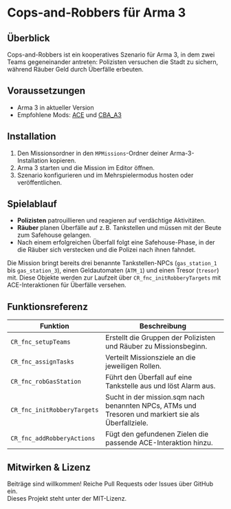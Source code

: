 # Cops-and-Robbers für Arma 3

## Überblick
Cops-and-Robbers ist ein kooperatives Szenario für Arma 3, in dem zwei Teams gegeneinander antreten: Polizisten versuchen die Stadt zu sichern, während Räuber Geld durch Überfälle erbeuten.

## Voraussetzungen
- Arma 3 in aktueller Version
- Empfohlene Mods: [ACE](https://ace3mod.com) und [CBA_A3](https://github.com/CBATeam/CBA_A3)

## Installation
1. Den Missionsordner in den `MPMissions`-Ordner deiner Arma-3-Installation kopieren.
2. Arma 3 starten und die Mission im Editor öffnen.
3. Szenario konfigurieren und im Mehrspielermodus hosten oder veröffentlichen.

## Spielablauf
- **Polizisten** patrouillieren und reagieren auf verdächtige Aktivitäten.
- **Räuber** planen Überfälle auf z. B. Tankstellen und müssen mit der Beute zum Safehouse gelangen.
- Nach einem erfolgreichen Überfall folgt eine Safehouse-Phase, in der die Räuber sich verstecken und die Polizei nach ihnen fahndet.

Die Mission bringt bereits drei benannte Tankstellen-NPCs (`gas_station_1` bis `gas_station_3`),
einen Geldautomaten (`ATM_1`) und einen Tresor (`tresor`) mit. Diese Objekte werden zur Laufzeit
über `CR_fnc_initRobberyTargets` mit ACE-Interaktionen für Überfälle versehen.

## Funktionsreferenz
| Funktion | Beschreibung |
| --- | --- |
| `CR_fnc_setupTeams` | Erstellt die Gruppen der Polizisten und Räuber zu Missionsbeginn. |
| `CR_fnc_assignTasks` | Verteilt Missionsziele an die jeweiligen Rollen. |
| `CR_fnc_robGasStation` | Führt den Überfall auf eine Tankstelle aus und löst Alarm aus. |
| `CR_fnc_initRobberyTargets` | Sucht in der mission.sqm nach benannten NPCs, ATMs und Tresoren und markiert sie als Überfallziele. |
| `CR_fnc_addRobberyActions` | Fügt den gefundenen Zielen die passende ACE-Interaktion hinzu. |

## Mitwirken & Lizenz
Beiträge sind willkommen! Reiche Pull Requests oder Issues über GitHub ein.  
Dieses Projekt steht unter der MIT-Lizenz.
